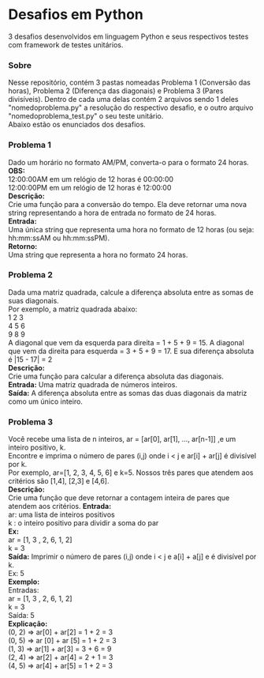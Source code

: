 # Desafios em Python
3 desafios desenvolvidos em linguagem Python e seus respectivos testes com framework de testes unitários.

### Sobre

Nesse repositório, contém 3 pastas nomeadas Problema 1 (Conversão das horas), Problema 2 (Diferença das diagonais) e Problema 3 (Pares divisíveis). Dentro de cada uma delas contém 2 arquivos sendo 1 deles "nomedoproblema.py" a resolução do respectivo desafio, e o outro arquivo "nomedoproblema_test.py" o seu teste unitário.    
Abaixo estão os enunciados dos desafios.  

### Problema 1

Dado um horário no formato AM/PM, converta-o para o formato 24 horas.  
<b>OBS:</b>  
12:00:00AM em um relógio de 12 horas é 00:00:00    
12:00:00PM em um relógio de 12 horas é 12:00:00    
<b>Descrição:</b>  
Crie uma função para a conversão do tempo. Ela deve retornar uma nova string
representando a hora de entrada no formato de 24 horas.  
<b>Entrada:</b>  
Uma única string que representa uma hora no formato de 12 horas (ou seja:
hh:mm:ssAM ou hh:mm:ssPM).  
<b>Retorno:</b>  
Uma string que representa a hora no formato 24 horas.  

### Problema 2

Dada uma matriz quadrada, calcule a diferença absoluta entre as somas de suas
diagonais.  
Por exemplo, a matriz quadrada abaixo:  
1 2 3  
4 5 6  
9 8 9  
A diagonal que vem da esquerda para direita = 1 + 5 + 9 = 15. A diagonal que vem
da direita para esquerda = 3 + 5 + 9 = 17. E sua diferença absoluta é |15 - 17| = 2  
<b>Descrição:</b>    
Crie uma função para calcular a diferença absoluta das diagonais.  
<b>Entrada:</b> Uma matriz quadrada de números inteiros.  
<b>Saída:</b> A diferença absoluta entre as somas das duas diagonais da matriz como um
único inteiro.  

### Problema 3

Você recebe uma lista de n inteiros, ar = [ar[0], ar[1], ..., ar[n-1]] ,e um inteiro positivo, k.  
Encontre e imprima o número de pares (i,j) onde i < j e ar[i] + ar[j] é divisível por k.  
Por exemplo, ar=[1, 2, 3, 4, 5, 6] e k=5. Nossos três pares que atendem aos critérios são
[1,4], [2,3] e [4,6].  
<b>Descrição:</b>  
Crie uma função que deve retornar a contagem inteira de pares que atendem aos critérios.
<b>Entrada:</b>  
ar: uma lista de inteiros positivos  
k : o inteiro positivo para dividir a soma do par  
<b>Ex:</b>  
ar = [1, 3 , 2, 6, 1, 2]  
k = 3  
<b>Saída:</b> Imprimir o número de pares (i,j) onde i < j e a[i] + a[j] e é divisível por k.  
Ex: 5  
<b>Exemplo:</b>  
Entradas:  
ar = [1, 3 , 2, 6, 1, 2]  
k = 3  
Saída: 5  
<b>Explicação:</b>  
(0, 2) => ar[0] + ar[2] = 1 + 2 = 3  
(0, 5) => ar [0] + ar [5] = 1 + 2 = 3  
(1, 3) => ar[1] + ar[3] = 3 + 6 = 9  
(2, 4) => ar[2] + ar[4] = 2 + 1 = 3  
(4, 5) => ar[4] + ar[5] = 1 + 2 = 3  

